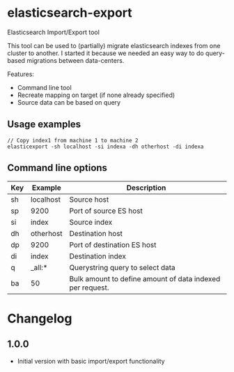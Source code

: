 # elasticsearch-export
Elasticsearch Import/Export tool

This tool can be used to (partially) migrate elasticsearch indexes from one cluster to another. I started it because we needed an easy way to do query-based migrations between data-centers.

Features:

- Command line tool
- Recreate mapping on target (if none already specified)
- Source data can be based on query

## Usage examples

````
// Copy index1 from machine 1 to machine 2
elasticexport -sh localhost -si indexa -dh otherhost -di indexa
````

## Command line options

| Key | Example   | Description                                               |
| --- | --------- | --------------------------------------------------------- |
| sh  | localhost | Source host                                               |
| sp  | 9200      | Port of source ES host                                    |
| si  | index     | Source index                                              |
| dh  | otherhost | Destination host                                          |
| dp  | 9200      | Port of destination ES host                               |
| di  | index     | Destination index                                         |
| q   | _all:*    | Querystring query to select data                          |
| ba  | 50        | Bulk amount to define amount of data indexed per request. |

# Changelog

## 1.0.0

- Initial version with basic import/export functionality

